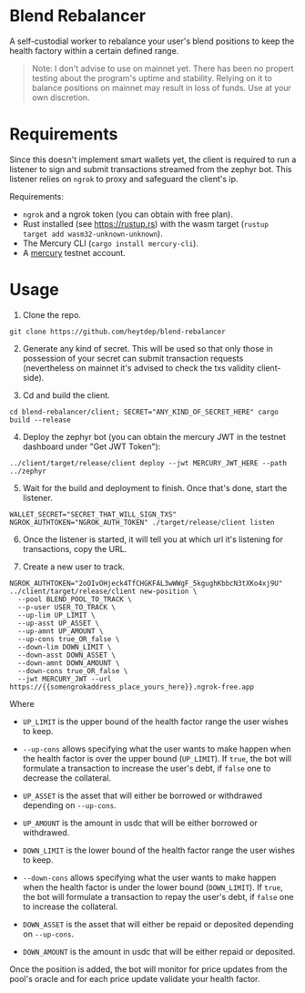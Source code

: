 # Blend Rebalancer

A self-custodial worker to rebalance your user's blend positions to keep the health factory within a certain defined range.

> Note: I don't advise to use on mainnet yet. There has been no propert testing about the program's uptime and stability. Relying
on it to balance positions on mainnet may result in loss of funds. Use at your own discretion.

# Requirements

Since this doesn't implement smart wallets yet, the client is required to run a listener to sign and submit transactions
streamed from the zephyr bot. This listener relies on `ngrok` to proxy and safeguard the client's ip.

Requirements:
- `ngrok` and a ngrok token (you can obtain with free plan).
- Rust installed (see https://rustup.rs) with the wasm target (`rustup target add wasm32-unknown-unknown`).
- The Mercury CLI (`cargo install mercury-cli`).
- A [mercury](https://mercurydata.app/) testnet account. 

# Usage

1. Clone the repo.

```
git clone https://github.com/heytdep/blend-rebalancer
```

2. Generate any kind of secret. This will be used so that only those in possession of your secret
can submit transaction requests (nevertheless on mainnet it's advised to check the txs validity client-side).

3. Cd and build the client.

```
cd blend-rebalancer/client; SECRET="ANY_KIND_OF_SECRET_HERE" cargo build --release
```

4. Deploy the zephyr bot (you can obtain the mercury JWT in the testnet dashboard under "Get JWT Token"):

```
../client/target/release/client deploy --jwt MERCURY_JWT_HERE --path ../zephyr
```

5. Wait for the build and deployment to finish. Once that's done, start the listener.

```
WALLET_SECRET="SECRET_THAT_WILL_SIGN_TXS" NGROK_AUTHTOKEN="NGROK_AUTH_TOKEN" ./target/release/client listen
```

6. Once the listener is started, it will tell you at which url it's listening for transactions, copy the URL.

7. Create a new user to track.

```
NGROK_AUTHTOKEN="2oOIvOHjeck4TfCHGKFAL3wWWgF_5kgughKbbcN3tXKo4xj9U" ../client/target/release/client new-position \
  --pool BLEND_POOL_TO_TRACK \
  --p-user USER_TO_TRACK \
  --up-lim UP_LIMIT \
  --up-asst UP_ASSET \
  --up-amnt UP_AMOUNT \
  --up-cons true_OR_false \
  --down-lim DOWN_LIMIT \
  --down-asst DOWN_ASSET \
  --down-amnt DOWN_AMOUNT \
  --down-cons true_OR_false \
  --jwt MERCURY_JWT --url https://{{somengrokaddress_place_yours_here}}.ngrok-free.app
```

Where
- `UP_LIMIT` is the upper bound of the health factor range the user wishes to keep.
- `--up-cons` allows specifying what the user wants to make happen when the health factor is over the upper bound (`UP_LIMIT`). If `true`, the bot will formulate a transaction to increase the user's debt, if `false` one to decrease the collateral.
- `UP_ASSET` is the asset that will either be borrowed or withdrawed depending on `--up-cons`.
- `UP_AMOUNT` is the amount in usdc that will be either borrowed or withdrawed.

- `DOWN_LIMIT` is the lower bound of the health factor range the user wishes to keep.
- `--down-cons` allows specifying what the user wants to make happen when the health factor is under the lower bound (`DOWN_LIMIT`). If `true`, the bot will formulate a transaction to repay the user's debt, if `false` one to increase the collateral.
- `DOWN_ASSET` is the asset that will either be repaid or deposited depending on `--up-cons`.
- `DOWN_AMOUNT` is the amount in usdc that will be either repaid or deposited.

Once the position is added, the bot will monitor for price updates from the pool's oracle and for each price update validate your
health factor.
